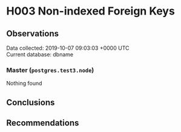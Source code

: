 # H003 Non-indexed Foreign Keys #

## Observations ##
Data collected: 2019-10-07 09:03:03 +0000 UTC  
Current database: dbname  


### Master (`postgres.test3.node`) ###



Nothing found



## Conclusions ##


## Recommendations ##

